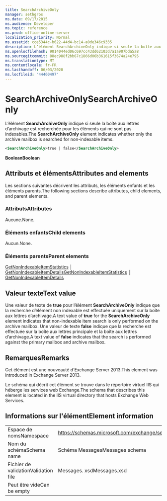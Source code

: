 ```yaml
---
title: SearchArchiveOnly
manager: sethgros
ms.date: 09/17/2015
ms.audience: Developer
ms.topic: reference
ms.prod: office-online-server
localization_priority: Normal
ms.assetid: cce5344c-b622-44d4-bc14-a0de346c9335
description: L’élément SearchArchiveOnly indique si seule la boîte aux lettres d’archivage est recherchée pour les éléments qui ne sont pas indexables.
ms.openlocfilehash: 9014044ed06c697cc43dd62103d7a1a907bda5a8
ms.sourcegitcommit: 88ec988f2bb67c1866d06b361615f3674a24e795
ms.translationtype: MT
ms.contentlocale: fr-FR
ms.lasthandoff: 06/03/2020
ms.locfileid: "44460497"
---
```

# <a name="searcharchiveonly"></a><span data-ttu-id="15b50-103">SearchArchiveOnly</span><span class="sxs-lookup"><span data-stu-id="15b50-103">SearchArchiveOnly</span></span>

<span data-ttu-id="15b50-104">L’élément **SearchArchiveOnly** indique si seule la boîte aux lettres d’archivage est recherchée pour les éléments qui ne sont pas indexables.</span><span class="sxs-lookup"><span data-stu-id="15b50-104">The **SearchArchiveOnly** element indicates whether only the archive mailbox is searched for non-indexable items.</span></span> 
  
```xml
<SearchArchiveOnly>true | false</SearchArchiveOnly>
```

 <span data-ttu-id="15b50-105">**Boolean**</span><span class="sxs-lookup"><span data-stu-id="15b50-105">**Boolean**</span></span>
## <a name="attributes-and-elements"></a><span data-ttu-id="15b50-106">Attributs et éléments</span><span class="sxs-lookup"><span data-stu-id="15b50-106">Attributes and elements</span></span>

<span data-ttu-id="15b50-107">Les sections suivantes décrivent les attributs, les éléments enfants et les éléments parents.</span><span class="sxs-lookup"><span data-stu-id="15b50-107">The following sections describe attributes, child elements, and parent elements.</span></span>
  
### <a name="attributes"></a><span data-ttu-id="15b50-108">Attributs</span><span class="sxs-lookup"><span data-stu-id="15b50-108">Attributes</span></span>

<span data-ttu-id="15b50-109">Aucune.</span><span class="sxs-lookup"><span data-stu-id="15b50-109">None.</span></span>
  
### <a name="child-elements"></a><span data-ttu-id="15b50-110">Éléments enfants</span><span class="sxs-lookup"><span data-stu-id="15b50-110">Child elements</span></span>

<span data-ttu-id="15b50-111">Aucun.</span><span class="sxs-lookup"><span data-stu-id="15b50-111">None.</span></span>
  
### <a name="parent-elements"></a><span data-ttu-id="15b50-112">Éléments parents</span><span class="sxs-lookup"><span data-stu-id="15b50-112">Parent elements</span></span>

<span data-ttu-id="15b50-113">[GetNonIndexableItemStatistics](getnonindexableitemstatistics.md) │ [GetNonIndexableItemDetails](getnonindexableitemdetails.md)</span><span class="sxs-lookup"><span data-stu-id="15b50-113">[GetNonIndexableItemStatistics](getnonindexableitemstatistics.md) │ [GetNonIndexableItemDetails](getnonindexableitemdetails.md)</span></span>
  
## <a name="text-value"></a><span data-ttu-id="15b50-114">Valeur texte</span><span class="sxs-lookup"><span data-stu-id="15b50-114">Text value</span></span>

<span data-ttu-id="15b50-115">Une valeur de texte de **true** pour l’élément **SearchArchiveOnly** indique que la recherche d’élément non indexable est effectuée uniquement sur la boîte aux lettres d’archivage.</span><span class="sxs-lookup"><span data-stu-id="15b50-115">A text value of **true** for the **SearchArchiveOnly** element indicates that non-indexable item search is only performed on the archive mailbox.</span></span> <span data-ttu-id="15b50-116">Une valeur de texte **false** indique que la recherche est effectuée sur la boîte aux lettres principale et la boîte aux lettres d’archivage.</span><span class="sxs-lookup"><span data-stu-id="15b50-116">A text value of **false** indicates that the search is performed against the primary mailbox and archive mailbox.</span></span> 
  
## <a name="remarks"></a><span data-ttu-id="15b50-117">Remarques</span><span class="sxs-lookup"><span data-stu-id="15b50-117">Remarks</span></span>

<span data-ttu-id="15b50-118">Cet élément est une nouveauté d'Exchange Server 2013.</span><span class="sxs-lookup"><span data-stu-id="15b50-118">This element was introduced in Exchange Server 2013.</span></span>
  
<span data-ttu-id="15b50-119">Le schéma qui décrit cet élément se trouve dans le répertoire virtuel IIS qui héberge les services web Exchange.</span><span class="sxs-lookup"><span data-stu-id="15b50-119">The schema that describes this element is located in the IIS virtual directory that hosts Exchange Web Services.</span></span>
  
## <a name="element-information"></a><span data-ttu-id="15b50-120">Informations sur l'élément</span><span class="sxs-lookup"><span data-stu-id="15b50-120">Element information</span></span>

|||
|:-----|:-----|
|<span data-ttu-id="15b50-121">Espace de noms</span><span class="sxs-lookup"><span data-stu-id="15b50-121">Namespace</span></span>  <br/> |https://schemas.microsoft.com/exchange/services/2006/messages  <br/> |
|<span data-ttu-id="15b50-122">Nom du schéma</span><span class="sxs-lookup"><span data-stu-id="15b50-122">Schema name</span></span>  <br/> |<span data-ttu-id="15b50-123">Schéma Messages</span><span class="sxs-lookup"><span data-stu-id="15b50-123">Messages schema</span></span>  <br/> |
|<span data-ttu-id="15b50-124">Fichier de validation</span><span class="sxs-lookup"><span data-stu-id="15b50-124">Validation file</span></span>  <br/> |<span data-ttu-id="15b50-125">Messages. xsd</span><span class="sxs-lookup"><span data-stu-id="15b50-125">Messages.xsd</span></span>  <br/> |
|<span data-ttu-id="15b50-126">Peut être vide</span><span class="sxs-lookup"><span data-stu-id="15b50-126">Can be empty</span></span>  <br/> ||
   


